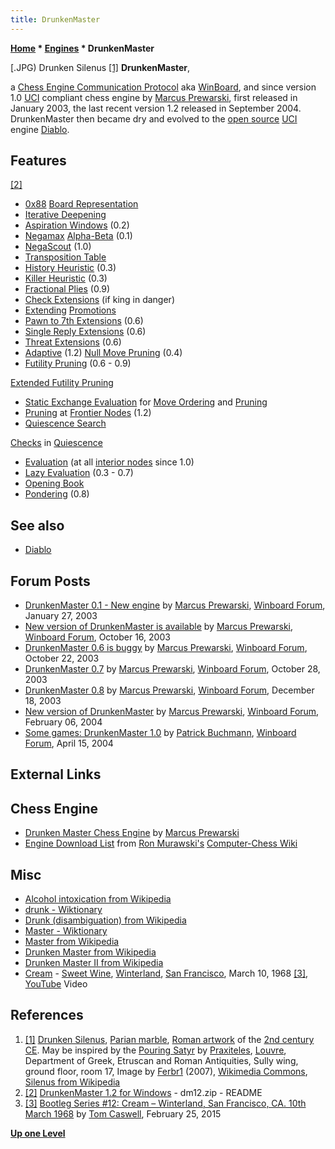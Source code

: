 ```yaml
---
title: DrunkenMaster
---
```

**[Home](Home "Home") * [Engines](Engines "Engines") * DrunkenMaster**

\[.JPG) Drunken Silenus <a id="cite-note-1" href="#cite-ref-1">[1]</a>
**DrunkenMaster**,

a [Chess Engine Communication Protocol](Chess_Engine_Communication_Protocol "Chess Engine Communication Protocol") aka [WinBoard](WinBoard "WinBoard"), and since version 1.0 [UCI](UCI "UCI") compliant chess engine by [Marcus Prewarski](Marcus_Prewarski "Marcus Prewarski"), first released in January 2003, the last recent version 1.2 released in September 2004.
DrunkenMaster then became dry and evolved to the [open source](Category:Open_Source "Category:Open Source") [UCI](UCI "UCI") engine [Diablo](Diablo "Diablo").

## Features

<a id="cite-note-2" href="#cite-ref-2">[2]</a>

- [0x88](0x88 "0x88") [Board Representation](Board_Representation "Board Representation")
- [Iterative Deepening](Iterative_Deepening "Iterative Deepening")
- [Aspiration Windows](Aspiration_Windows "Aspiration Windows") (0.2)
- [Negamax](Negamax "Negamax") [Alpha-Beta](Alpha-Beta "Alpha-Beta") (0.1)
- [NegaScout](NegaScout "NegaScout") (1.0)
- [Transposition Table](Transposition_Table "Transposition Table")
- [History Heuristic](History_Heuristic "History Heuristic") (0.3)
- [Killer Heuristic](Killer_Heuristic "Killer Heuristic") (0.3)
- [Fractional Plies](Depth#FractionalPlies "Depth") (0.9)
- [Check Extensions](Check_Extensions "Check Extensions") (if king in danger)
- [Extending](Extensions "Extensions") [Promotions](Promotions "Promotions")
- [Pawn to 7th Extensions](Passed_Pawn_Extensions "Passed Pawn Extensions") (0.6)
- [Single Reply Extensions](One_Reply_Extensions "One Reply Extensions") (0.6)
- [Threat Extensions](Mate_Threat_Extensions "Mate Threat Extensions") (0.6)
- [Adaptive](Null_Move_Pruning#AdaptiveNullMovePruning "Null Move Pruning") (1.2) [Null Move Pruning](Null_Move_Pruning "Null Move Pruning") (0.4)
- [Futility Pruning](Futility_Pruning "Futility Pruning") (0.6 - 0.9)

[Extended Futility Pruning](Futility_Pruning#Extendedfutilitypruning "Futility Pruning")

- [Static Exchange Evaluation](Static_Exchange_Evaluation "Static Exchange Evaluation") for [Move Ordering](Move_Ordering "Move Ordering") and [Pruning](Pruning "Pruning")
- [Pruning](Pruning "Pruning") at [Frontier Nodes](Frontier_Nodes "Frontier Nodes") (1.2)
- [Quiescence Search](Quiescence_Search "Quiescence Search")

[Checks](Check "Check") in [Quiescence](Quiescence_Search#Checks "Quiescence Search")

- [Evaluation](Evaluation "Evaluation") (at all [interior nodes](Interior_Node "Interior Node") since 1.0)
- [Lazy Evaluation](Lazy_Evaluation "Lazy Evaluation") (0.3 - 0.7)
- [Opening Book](Opening_Book "Opening Book")
- [Pondering](Pondering "Pondering") (0.8)

## See also

- [Diablo](Diablo "Diablo")

## Forum Posts

- [DrunkenMaster 0.1 - New engine](http://www.open-aurec.com/wbforum/viewtopic.php?f=18&t=40893) by [Marcus Prewarski](Marcus_Prewarski "Marcus Prewarski"), [Winboard Forum](Computer_Chess_Forums "Computer Chess Forums"), January 27, 2003
- [New version of DrunkenMaster is available](http://www.open-aurec.com/wbforum/viewtopic.php?f=18&t=44611) by [Marcus Prewarski](Marcus_Prewarski "Marcus Prewarski"), [Winboard Forum](Computer_Chess_Forums "Computer Chess Forums"), October 16, 2003
- [DrunkenMaster 0.6 is buggy](http://www.open-aurec.com/wbforum/viewtopic.php?f=18&t=44736) by [Marcus Prewarski](Marcus_Prewarski "Marcus Prewarski"), [Winboard Forum](Computer_Chess_Forums "Computer Chess Forums"), October 22, 2003
- [DrunkenMaster 0.7](http://www.open-aurec.com/wbforum/viewtopic.php?f=18&t=44863) by [Marcus Prewarski](Marcus_Prewarski "Marcus Prewarski"), [Winboard Forum](Computer_Chess_Forums "Computer Chess Forums"), October 28, 2003
- [DrunkenMaster 0.8](http://www.open-aurec.com/wbforum/viewtopic.php?f=18&t=45661) by [Marcus Prewarski](Marcus_Prewarski "Marcus Prewarski"), [Winboard Forum](Computer_Chess_Forums "Computer Chess Forums"), December 18, 2003
- [New version of DrunkenMaster](http://www.open-aurec.com/wbforum/viewtopic.php?f=18&t=46368) by [Marcus Prewarski](Marcus_Prewarski "Marcus Prewarski"), [Winboard Forum](Computer_Chess_Forums "Computer Chess Forums"), February 06, 2004
- [Some games: DrunkenMaster 1.0](http://www.open-aurec.com/wbforum/viewtopic.php?f=18&t=47273) by [Patrick Buchmann](Patrick_Buchmann "Patrick Buchmann"), [Winboard Forum](Computer_Chess_Forums "Computer Chess Forums"), April 15, 2004

## External Links

## Chess Engine

- [Drunken Master Chess Engine](http://www.geocities.ws/prewarski/) by [Marcus Prewarski](Marcus_Prewarski "Marcus Prewarski")
- [Engine Download List](http://www.computer-chess.org/doku.php?id=computer_chess:wiki:download:engine_download_list) from [Ron Murawski's](Ron_Murawski "Ron Murawski") [Computer-Chess Wiki](http://computer-chess.org/doku.php?id=home)

## Misc

- [Alcohol intoxication from Wikipedia](https://en.wikipedia.org/wiki/Alcohol_intoxication)
- [drunk - Wiktionary](https://en.wiktionary.org/wiki/drunk)
- [Drunk (disambiguation) from Wikipedia](https://en.wikipedia.org/wiki/Drunk_%28disambiguation%29)
- [Master - Wiktionary](https://en.wiktionary.org/wiki/Master)
- [Master from Wikipedia](https://en.wikipedia.org/wiki/Master)
- [Drunken Master from Wikipedia](https://en.wikipedia.org/wiki/Drunken_Master)
- [Drunken Master II from Wikipedia](https://en.wikipedia.org/wiki/Drunken_Master_II)
- [Cream](Category:Cream "Category:Cream") - [Sweet Wine](https://en.wikipedia.org/wiki/Live_Cream), [Winterland](https://en.wikipedia.org/wiki/Winterland_Ballroom), [San Francisco](https://en.wikipedia.org/wiki/San_Francisco), March 10, 1968 <a id="cite-note-3" href="#cite-ref-3">[3]</a>, [YouTube](https://en.wikipedia.org/wiki/YouTube) Video

## References

1. <a id="cite-ref-1" href="#cite-note-1">[1]</a> [Drunken Silenus](https://commons.wikimedia.org/wiki/File:Sileno_%28Museo_del_Louvre%29.JPG), [Parian marble](https://en.wikipedia.org/wiki/Parian_marble), [Roman artwork](https://en.wikipedia.org/wiki/Roman_art) of the [2nd century CE](https://en.wikipedia.org/wiki/2nd_century). May be inspired by the [Pouring Satyr](https://commons.wikimedia.org/wiki/File:British_Museum84.jpg) by [Praxiteles](https://en.wikipedia.org/wiki/Praxiteles), [Louvre](https://en.wikipedia.org/wiki/Louvre), Department of Greek, Etruscan and Roman Antiquities, Sully wing, ground floor, room 17, Image by [Ferbr1](https://commons.wikimedia.org/wiki/User:Ferbr1) (2007), [Wikimedia Commons](https://en.wikipedia.org/wiki/Wikimedia_Commons), [Silenus from Wikipedia](https://en.wikipedia.org/wiki/Silenus)
1. <a id="cite-ref-2" href="#cite-note-2">[2]</a> [DrunkenMaster 1.2 for Windows](http://www.geocities.ws/prewarski/) - dm12.zip - README
1. <a id="cite-ref-3" href="#cite-note-3">[3]</a> [Bootleg Series #12: Cream – Winterland, San Francisco, CA. 10th March 1968](https://tomcaswell.net/2015/02/25/bootleg-series-12-cream-live-at-winterland-san-francisco-ca-10th-march-1968/) by [Tom Caswell](https://tomcaswell.net/), February 25, 2015

**[Up one Level](Engines "Engines")**

